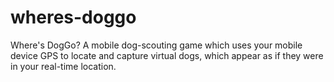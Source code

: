 # wheres-doggo

Where's DogGo? A mobile dog-scouting game which uses your mobile device GPS to locate and capture virtual dogs, which appear as if they were in your real-time location.
